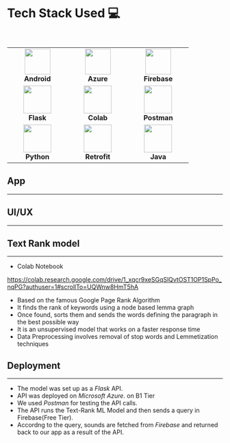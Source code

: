 
# Tech Stack Used :computer:

<br>
<table>
<tbody>
 <tr>
<td align="center" width="20%">
<img height=60px src="https://cdn4.iconfinder.com/data/icons/logos-3/228/android-512.png"> <br>
<span><b><center>Android</center></b></span>
</td>

<td align="center" width="20%">
<img height=60px src="https://www.onmsft.com/wp-content/uploads/2021/05/Azure-Icon.png"> <br>
<span><b><center>Azure</center></b></span>
</td>

<td align="center" width="20%">
<img height=60px src="https://cdn4.iconfinder.com/data/icons/google-i-o-2016/512/google_firebase-2-512.png"> <br>
<span><b><center>Firebase</center></b></span>
</td>
</tr>

<tr>
<td align="center" width="20%">
<img height=65px src="https://www.pngitem.com/pimgs/m/159-1595977_flask-python-logo-hd-png-download.png"> <br>
<span><b><center>Flask</center></b></span>
</td>

<td align="center" width="20%">
<img height=65px src="https://colab.research.google.com/img/colab_favicon_256px.png"> <br>
<span><b><center>Colab</center></b></span>
</td>

<td align="center" width="20%">
<img height=65px src="https://user-images.githubusercontent.com/2676579/34940598-17cc20f0-f9be-11e7-8c6d-f0190d502d64.png"> <br>
<span><b><center>Postman</center></b></span>
</td>
</tr>

<tr>
<td align="center" width="20%">
<img height=65px src="https://www.python.org/static/community_logos/python-logo.png"> <br>
<span><b><center>Python</center></b></span>
</td>

<td align="center" width="20%">
<img height=65px src="https://miro.medium.com/max/2048/1*WMf1XcyKU98dOMlNnn-Agg.png"> <br>
<span><b><center>Retrofit</center></b></span>
</td>

<td align="center" width="20%">
<img height=65px src="https://cdn.iconscout.com/icon/free/png-256/java-60-1174953.png"> <br>
<span><b><center>Java</center></b></span>
</td>
</tr>

</tbody>
</table>

## App

---
## UI/UX

---
## Text Rank model 
---

* Colab Notebook

https://colab.research.google.com/drive/1_xqcr9xeSGqSlQvtOST1OP1SpPo_nqPG?authuser=1#scrollTo=UQWnw8HmT5hA

* Based on the famous Google Page Rank Algorithm
* It finds the rank of keywords using a node based lemma graph
* Once found, sorts them and sends the words defining the paragraph in the best possible way
* It is an unsupervised model that works on a faster response time
* Data Preprocessing involves removal of stop words and Lemmetization techniques



## Deployment

---

* The model was set up as a *Flask* API.
* API was deployed on *Microsoft Azure*. on B1 Tier
* We used *Postman* for testing the API calls.
* The API runs the Text-Rank ML Model and then sends a query in Firebase(Free Tier).
* Accordng to the query, sounds are fetched from *Firebase* and returned back to our app as a result of the API.
